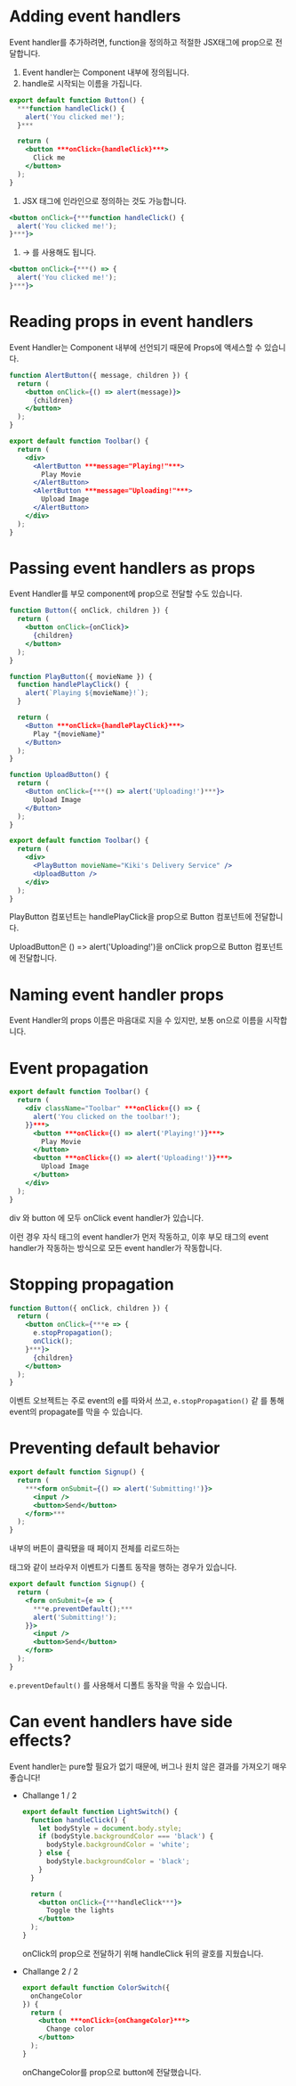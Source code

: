 # Adding event handlers

Event handler를 추가하려면, function을 정의하고 적절한 JSX태그에 prop으로 전달합니다.

1. Event handler는 Component 내부에 정의됩니다.
2. handle로 시작되는 이름을 가집니다.

```jsx
export default function Button() {
  ***function handleClick() {
    alert('You clicked me!');
  }***

  return (
    <button ***onClick={handleClick}***>
      Click me
    </button>
  );
}
```

1. JSX 태그에 인라인으로 정의하는 것도 가능합니다.

```jsx
<button onClick={***function handleClick() {
  alert('You clicked me!');
}***}>
```

1. → 를 사용해도 됩니다.

```jsx
<button onClick={***() => {
  alert('You clicked me!');
}***}>
```

# Reading props in event handlers

Event Handler는 Component 내부에 선언되기 때문에 Props에 액세스할 수 있습니다.

```jsx
function AlertButton({ message, children }) {
  return (
    <button onClick={() => alert(message)}>
      {children}
    </button>
  );
}

export default function Toolbar() {
  return (
    <div>
      <AlertButton ***message="Playing!"***>
        Play Movie
      </AlertButton>
      <AlertButton ***message="Uploading!"***>
        Upload Image
      </AlertButton>
    </div>
  );
}
```

# Passing event handlers as props

Event Handler를 부모 component에 prop으로 전달할 수도 있습니다.

```jsx
function Button({ onClick, children }) {
  return (
    <button onClick={onClick}>
      {children}
    </button>
  );
}

function PlayButton({ movieName }) {
  function handlePlayClick() {
    alert(`Playing ${movieName}!`);
  }

  return (
    <Button ***onClick={handlePlayClick}***>
      Play "{movieName}"
    </Button>
  );
}

function UploadButton() {
  return (
    <Button onClick={***() => alert('Uploading!')***}>
      Upload Image
    </Button>
  );
}

export default function Toolbar() {
  return (
    <div>
      <PlayButton movieName="Kiki's Delivery Service" />
      <UploadButton />
    </div>
  );
}
```

PlayButton 컴포넌트는 handlePlayClick을 prop으로 Button 컴포넌트에 전달합니다.

UploadButton은 () => alert('Uploading!')을 onClick prop으로 Button 컴포넌트에 전달합니다.

# Naming event handler props

Event Handler의 props 이름은 마음대로 지을 수 있지만, 보통 on으로 이름을 시작합니다.

# Event propagation

```jsx
export default function Toolbar() {
  return (
    <div className="Toolbar" ***onClick={() => {
      alert('You clicked on the toolbar!');
    }}***>
      <button ***onClick={() => alert('Playing!')}***>
        Play Movie
      </button>
      <button ***onClick={() => alert('Uploading!')}***>
        Upload Image
      </button>
    </div>
  );
}
```

div 와 button 에 모두 onClick event handler가 있습니다.

이런 경우 자식 태그의 event handler가 먼저 작동하고, 이후 부모 태그의 event handler가 작동하는 방식으로 모든 event handler가 작동합니다.

# Stopping propagation

```jsx
function Button({ onClick, children }) {
  return (
    <button onClick={***e => {
      e.stopPropagation();
      onClick();
    }***}>
      {children}
    </button>
  );
}
```

이벤트 오브젝트는 주로 event의 e를 따와서 쓰고, `e.stopPropagation()` 같 를 통해 event의 propagate를 막을 수 있습니다.

# ****Preventing default behavior****

```jsx
export default function Signup() {
  return (
    ***<form onSubmit={() => alert('Submitting!')}>
      <input />
      <button>Send</button>
    </form>***
  );
}
```

내부의 버튼이 클릭됐을 때 페이지 전체를 리로드하는 <form> 태그와 같이 브라우저 이벤트가 디폴트 동작을 행하는 경우가 있습니다. 

```jsx
export default function Signup() {
  return (
    <form onSubmit={e => {
      ***e.preventDefault();***
      alert('Submitting!');
    }}>
      <input />
      <button>Send</button>
    </form>
  );
}
```

`e.preventDefault()` 를 사용해서 디폴트 동작을 막을 수 있습니다.

# ****Can event handlers have side effects?****

Event handler는 pure할 필요가 없기 때문에, 버그나 원치 않은 결과를 가져오기 매우 좋습니다!

- Challange 1 / 2
    
    ```jsx
    export default function LightSwitch() {
      function handleClick() {
        let bodyStyle = document.body.style;
        if (bodyStyle.backgroundColor === 'black') {
          bodyStyle.backgroundColor = 'white';
        } else {
          bodyStyle.backgroundColor = 'black';
        }
      }
    
      return (
        <button onClick={***handleClick***}>
          Toggle the lights
        </button>
      );
    }
    ```
    
    onClick의 prop으로 전달하기 위해 handleClick 뒤의 괄호를 지웠습니다.
    
- Challange 2 / 2
    
    ```jsx
    export default function ColorSwitch({
      onChangeColor
    }) {
      return (
        <button ***onClick={onChangeColor}***>
          Change color
        </button>
      );
    }
    ```
    
    onChangeColor를 prop으로 button에 전달했습니다.